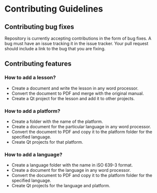 # Contributing Guidelines

## Contributing bug fixes

Repository is currently accepting contributions in the form of bug fixes. A bug must have an issue tracking it in the issue tracker. Your pull request should include a link to the bug that you are fixing.

## Contributing features

### How to add a lesson?

* Create a document and write the lesson in any word processor.
* Convert the document to PDF and merge with the original manual.
* Create a Qt project for the lesson and add it to other projects.

### How to add a platform?

* Create a folder with the name of the platform.
* Create a document for the particular language in any word processor.
* Convert the document to PDF and copy it to the platform folder for the specified language.
* Create Qt projects for that platform.

### How to add a language?

* Create a language folder with the name in iSO 639-3 format.
* Create a document for the language in any word processor.
* Convert the document to PDF and copy it to the platform folder for the specified language.
* Create Qt projects for the language and platform.
